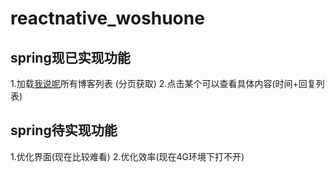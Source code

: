 # reactnative_woshuone

## spring现已实现功能
1.加载[我说呢](http://woshuone.com/)所有博客列表 (分页获取)
2.点击某个可以查看具体内容(时间+回复列表)

## spring待实现功能
1.优化界面(现在比较难看)
2.优化效率(现在4G环境下打不开)